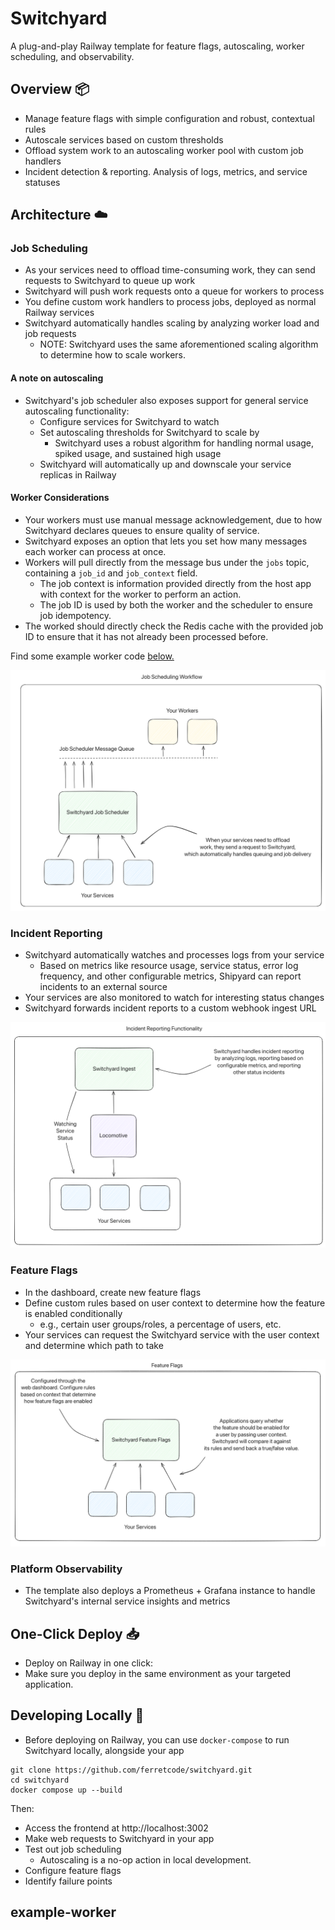 # Switchyard

A plug-and-play Railway template for feature flags, autoscaling, worker scheduling, and observability.

## Overview 📦

-   Manage feature flags with simple configuration and robust, contextual rules
-   Autoscale services based on custom thresholds
-   Offload system work to an autoscaling worker pool with custom job handlers
-   Incident detection & reporting. Analysis of logs, metrics, and service statuses

## Architecture ☁️

### Job Scheduling

-   As your services need to offload time-consuming work, they can send requests to Switchyard to queue up work
-   Switchyard will push work requests onto a queue for workers to process
-   You define custom work handlers to process jobs, deployed as normal Railway services
-   Switchyard automatically handles scaling by analyzing worker load and job requests
    -   NOTE: Switchyard uses the same aforementioned scaling algorithm to determine how to scale workers.

#### A note on autoscaling

-   Switchyard's job scheduler also exposes support for general service autoscaling functionality:
    -   Configure services for Switchyard to watch
    -   Set autoscaling thresholds for Switchyard to scale by
        -   Switchyard uses a robust algorithm for handling normal usage, spiked usage, and sustained high usage
    -   Switchyard will automatically up and downscale your service replicas in Railway

#### Worker Considerations

-   Your workers must use manual message acknowledgement, due to how Switchyard declares queues to ensure quality of service.
-   Switchyard exposes an option that lets you set how many messages each worker can process at once.
-   Workers will pull directly from the message bus under the `jobs` topic, containing a `job_id` and `job_context` field.
    -   The job context is information provided directly from the host app with context for the worker to perform an action.
    -   The job ID is used by both the worker and the scheduler to ensure job idempotency.
-   The worked should directly check the Redis cache with the provided job ID to ensure that it has not already been processed before.

Find some example worker code [below.](#example-worker)

![Job Scheduling Workflow Diagram](./images/job-scheduling.png "Job Scheduling Workflow")

### Incident Reporting

-   Switchyard automatically watches and processes logs from your service
    -   Based on metrics like resource usage, service status, error log frequency, and other configurable metrics, Shipyard can report incidents to an external source
-   Your services are also monitored to watch for interesting status changes
-   Switchyard forwards incident reports to a custom webhook ingest URL

![Incident Reporting Functionality](./images/incident-reporting.png "Incident Reporting")

### Feature Flags

-   In the dashboard, create new feature flags
-   Define custom rules based on user context to determine how the feature is enabled conditionally
    -   e.g., certain user groups/roles, a percentage of users, etc.
-   Your services can request the Switchyard service with the user context and determine which path to take

![Feature Flags](./images/feature-flags.png "Feature Flags")

### Platform Observability

-   The template also deploys a Prometheus + Grafana instance to handle Switchyard's internal service insights and metrics

## One-Click Deploy 📥

-   Deploy on Railway in one click:
-   Make sure you deploy in the same environment as your targeted application.

## Developing Locally 🧪

-   Before deploying on Railway, you can use `docker-compose` to run Switchyard locally, alongside your app

```
git clone https://github.com/ferretcode/switchyard.git
cd switchyard
docker compose up --build
```

Then:

-   Access the frontend at http://localhost:3002
-   Make web requests to Switchyard in your app
-   Test out job scheduling
    -   Autoscaling is a no-op action in local development.
-   Configure feature flags
-   Identify failure points

## example-worker
